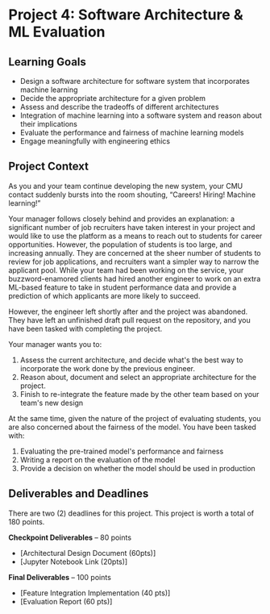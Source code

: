 # Project 4: Software Architecture & ML Evaluation

## Learning Goals
- Design a software architecture for software system that incorporates machine learning
- Decide the appropriate architecture for a given problem
- Assess and describe the tradeoffs of different architectures
- Integration of machine learning into a software system and reason about their implications
- Evaluate the performance and fairness of machine learning models
- Engage meaningfully with engineering ethics

## Project Context 
As you and your team continue developing the new system, your CMU contact suddenly bursts into the room shouting, “Careers! Hiring! Machine learning!”

Your manager follows closely behind and provides an explanation: a significant number of job recruiters have taken interest in your project and would like to use the platform as a means to reach out to students for career opportunities. However, the population of students is too large, and increasing annually. They are concerned at the sheer number of students to review for job applications, and recruiters want a simpler way to narrow the applicant pool. While your team had been working on the service, your buzzword-enamored clients had hired another engineer to work on an extra ML-based feature to take in student performance data and provide a prediction of which applicants are more likely to succeed.

However, the engineer left shortly after and the project was abandoned. They have left an unfinished draft pull request on the repository, and you have been tasked with completing the project.

Your manager wants you to:

1. Assess the current architecture, and decide what's the best way to incorporate the work done by the previous engineer.
2. Reason about, document and select an appropriate architecture for the project.
3. Finish to re-integrate the feature made by the other team based on your team's new design

At the same time, given the nature of the project of evaluating students, you are also concerned about the fairness of the model. You have been tasked with:

1. Evaluating the pre-trained model's performance and fairness
2. Writing a report on the evaluation of the model
3. Provide a decision on whether the model should be used in production


## Deliverables and Deadlines
There are two (2) deadlines for this project. This project is worth a total of 180 points.

**Checkpoint Deliverables** – 80 points

- [Architectural Design Document (60pts)]
- [Jupyter Notebook Link (20pts)] 

**Final Deliverables** – 100 points 

- [Feature Integration Implementation (40 pts)]
- [Evaluation Report (60 pts)]

